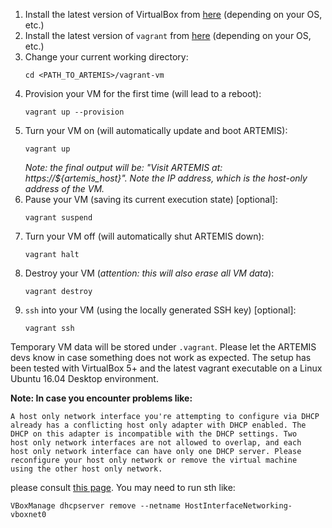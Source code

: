 1. Install the latest version of VirtualBox from [here](https://www.virtualbox.org/wiki/Downloads) (depending on your OS, etc.)
2. Install the latest version of `vagrant` from [here](https://www.vagrantup.com/downloads.html) (depending on your OS, etc.)
3. Change your current working directory:
   ```
   cd <PATH_TO_ARTEMIS>/vagrant-vm
   ```
4. Provision your VM for the first time (will lead to a reboot):
   ```
   vagrant up --provision
   ```
5. Turn your VM on (will automatically update and boot ARTEMIS):
   ```
   vagrant up
   ```
   *Note: the final output will be: "Visit ARTEMIS at: https://${artemis_host}". Note the IP address, which is the host-only address of the VM.*
6. Pause your VM (saving its current execution state) [optional]:
   ```
   vagrant suspend
   ```
7. Turn your VM off (will automatically shut ARTEMIS down):
   ```
   vagrant halt
   ```
8. Destroy your VM (*attention: this will also erase all VM data*):
   ```
   vagrant destroy
   ```
9. `ssh` into your VM (using the locally generated SSH key) [optional]:
   ```
   vagrant ssh
   ```

Temporary VM data will be stored under `.vagrant`.
Please let the ARTEMIS devs know in case something does not work as expected.
The setup has been tested with VirtualBox 5+ and the latest vagrant executable on a Linux Ubuntu 16.04 Desktop environment.

**Note: In case you encounter problems like:**

```
A host only network interface you're attempting to configure via DHCP
already has a conflicting host only adapter with DHCP enabled. The
DHCP on this adapter is incompatible with the DHCP settings. Two
host only network interfaces are not allowed to overlap, and each
host only network interface can have only one DHCP server. Please
reconfigure your host only network or remove the virtual machine
using the other host only network.
```

please consult [this page](https://github.com/hashicorp/vagrant/issues/3083).
You may need to run sth like:

```
VBoxManage dhcpserver remove --netname HostInterfaceNetworking-vboxnet0
```

